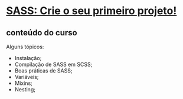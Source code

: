 # [SASS: Crie o seu primeiro projeto!](https://www.udemy.com/course/sass-crie-o-seu-primeiro-projeto/)

## conteúdo do curso

Alguns tópicos:

- Instalação;
- Compilação de SASS em SCSS;
- Boas práticas de SASS;
- Variáveis;
- Mixins;
- Nesting;

